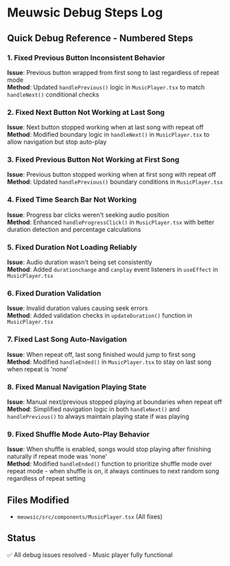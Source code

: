 # Meuwsic Debug Steps Log

## Quick Debug Reference - Numbered Steps

### 1. Fixed Previous Button Inconsistent Behavior
**Issue**: Previous button wrapped from first song to last regardless of repeat mode  
**Method**: Updated `handlePrevious()` logic in `MusicPlayer.tsx` to match `handleNext()` conditional checks

### 2. Fixed Next Button Not Working at Last Song
**Issue**: Next button stopped working when at last song with repeat off  
**Method**: Modified boundary logic in `handleNext()` in `MusicPlayer.tsx` to allow navigation but stop auto-play

### 3. Fixed Previous Button Not Working at First Song  
**Issue**: Previous button stopped working when at first song with repeat off  
**Method**: Updated `handlePrevious()` boundary conditions in `MusicPlayer.tsx`

### 4. Fixed Time Search Bar Not Working
**Issue**: Progress bar clicks weren't seeking audio position  
**Method**: Enhanced `handleProgressClick()` in `MusicPlayer.tsx` with better duration detection and percentage calculations

### 5. Fixed Duration Not Loading Reliably
**Issue**: Audio duration wasn't being set consistently  
**Method**: Added `durationchange` and `canplay` event listeners in `useEffect` in `MusicPlayer.tsx`

### 6. Fixed Duration Validation
**Issue**: Invalid duration values causing seek errors  
**Method**: Added validation checks in `updateDuration()` function in `MusicPlayer.tsx`

### 7. Fixed Last Song Auto-Navigation
**Issue**: When repeat off, last song finished would jump to first song  
**Method**: Modified `handleEnded()` in `MusicPlayer.tsx` to stay on last song when repeat is 'none'

### 8. Fixed Manual Navigation Playing State
**Issue**: Manual next/previous stopped playing at boundaries when repeat off  
**Method**: Simplified navigation logic in both `handleNext()` and `handlePrevious()` to always maintain playing state if was playing

### 9. Fixed Shuffle Mode Auto-Play Behavior
**Issue**: When shuffle is enabled, songs would stop playing after finishing naturally if repeat mode was 'none'  
**Method**: Modified `handleEnded()` function to prioritize shuffle mode over repeat mode - when shuffle is on, it always continues to next random song regardless of repeat setting

## Files Modified
- `meuwsic/src/components/MusicPlayer.tsx` (All fixes)

## Status
✅ All debug issues resolved - Music player fully functional